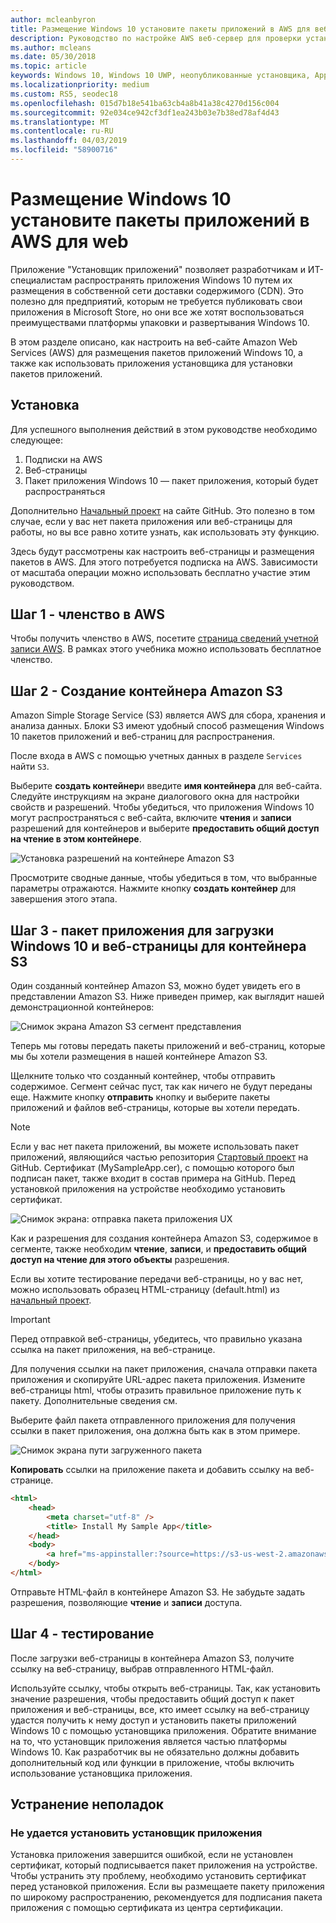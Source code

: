```yaml
---
author: mcleanbyron
title: Размещение Windows 10 установите пакеты приложений в AWS для веб-узла | Документация Майкрософт
description: Руководство по настройке AWS веб-сервер для проверки установки приложения с помощью приложения установщика приложений
ms.author: mcleans
ms.date: 05/30/2018
ms.topic: article
keywords: Windows 10, Windows 10 UWP, неопубликованные установщика, AppInstaller, приложения, связанные с пакетов установлен, необязательно, AWS
ms.localizationpriority: medium
ms.custom: RS5, seodec18
ms.openlocfilehash: 015d7b18e541ba63cb4a8b41a38c4270d156c004
ms.sourcegitcommit: 92e034ce942cf3df1ea243b03e7b38ed78af4d43
ms.translationtype: MT
ms.contentlocale: ru-RU
ms.lasthandoff: 04/03/2019
ms.locfileid: "58900716"
---
```

# <a name="hosting-windows-10-app-packages-on-aws-for-web-install"></a>Размещение Windows 10 установите пакеты приложений в AWS для web

Приложение "Установщик приложений" позволяет разработчикам и ИТ-специалистам распространять приложения Windows 10 путем их размещения в собственной сети доставки содержимого (CDN). Это полезно для предприятий, которым не требуется публиковать свои приложения в Microsoft Store, но они все же хотят воспользоваться преимуществами платформы упаковки и развертывания Windows 10.

В этом разделе описано, как настроить на веб-сайте Amazon Web Services (AWS) для размещения пакетов приложений Windows 10, а также как использовать приложения установщика для установки пакетов приложений.

## <a name="setup"></a>Установка

Для успешного выполнения действий в этом руководстве необходимо следующее:
 
1. Подписки на AWS 
2. Веб-страницы
3. Пакет приложения Windows 10 — пакет приложения, который будет распространяться

Дополнительно [Начальный проект](https://github.com/AppInstaller/MySampleWebApp) на сайте GitHub. Это полезно в том случае, если у вас нет пакета приложения или веб-страницы для работы, но вы все равно хотите узнать, как использовать эту функцию.

Здесь будут рассмотрены как настроить веб-страницы и размещения пакетов в AWS. Для этого потребуется подписка на AWS. Зависимости от масштаба операции можно использовать бесплатно участие этим руководством. 

## <a name="step-1---aws-membership"></a>Шаг 1 - членство в AWS
Чтобы получить членство в AWS, посетите [страница сведений учетной записи AWS](https://aws.amazon.com/free/). В рамках этого учебника можно использовать бесплатное членство.

## <a name="step-2---create-an-amazon-s3-bucket"></a>Шаг 2 - Создание контейнера Amazon S3

Amazon Simple Storage Service (S3) является AWS для сбора, хранения и анализа данных. Блоки S3 имеют удобный способ размещения Windows 10 пакетов приложений и веб-страниц для распространения. 

После входа в AWS с помощью учетных данных в разделе `Services` найти `S3`. 

Выберите **создать контейнер**и введите **имя контейнера** для веб-сайта. Следуйте инструкциям на экране диалогового окна для настройки свойств и разрешений. Чтобы убедиться, что приложения Windows 10 могут распространяться с веб-сайта, включите **чтения** и **записи** разрешений для контейнеров и выберите **предоставить общий доступ на чтение в этом контейнере**.

![Установка разрешений на контейнере Amazon S3](images/aws-permissions.png) 

Просмотрите сводные данные, чтобы убедиться в том, что выбранные параметры отражаются. Нажмите кнопку **создать контейнер** для завершения этого этапа. 

## <a name="step-3---upload-windows-10-app-package-and-web-pages-to-an-s3-bucket"></a>Шаг 3 - пакет приложения для загрузки Windows 10 и веб-страницы для контейнера S3

Один созданный контейнер Amazon S3, можно будет увидеть его в представлении Amazon S3. Ниже приведен пример, как выглядит нашей демонстрационной контейнеров:

![Снимок экрана Amazon S3 сегмент представления](images/aws-post-create.png)

Теперь мы готовы передать пакеты приложений и веб-страниц, которые мы бы хотели размещения в нашей контейнере Amazon S3. 

Щелкните только что созданный контейнер, чтобы отправить содержимое. Сегмент сейчас пуст, так как ничего не будут переданы еще. Нажмите кнопку **отправить** кнопку и выберите пакеты приложений и файлов веб-страницы, которые вы хотели передать.

> [!NOTE]
> Если у вас нет пакета приложений, вы можете использовать пакет приложений, являющийся частью репозитория [Стартовый проект](https://github.com/AppInstaller/MySampleWebApp) на GitHub. Сертификат (MySampleApp.cer), с помощью которого был подписан пакет, также входит в состав примера на GitHub. Перед установкой приложения на устройстве необходимо установить сертификат.

![Снимок экрана: отправка пакета приложения UX](images/aws-upload-package.png)

Как и разрешения для создания контейнера Amazon S3, содержимое в сегменте, также необходим **чтение**, **записи**, и **предоставить общий доступ на чтение для этого объекты** разрешения.

Если вы хотите тестирование передачи веб-страницы, но у вас нет, можно использовать образец HTML-страницу (default.html) из [начальный проект](https://github.com/AppInstaller/MySampleWebApp/blob/master/MySampleWebApp/default.html).

> [!IMPORTANT]
> Перед отправкой веб-страницы, убедитесь, что правильно указана ссылка на пакет приложения, на веб-странице. 

Для получения ссылки на пакет приложения, сначала отправки пакета приложения и скопируйте URL-адрес пакета приложения. Измените веб-страницы html, чтобы отразить правильное приложение путь к пакету. Дополнительные сведения см. 

Выберите файл пакета отправленного приложения для получения ссылки в пакет приложения, она должна быть как в этом примере.

![Снимок экрана пути загруженного пакета](images/aws-package-path.png)

**Копировать** ссылки на приложение пакета и добавить ссылку на веб-странице. 

```html
<html>
    <head>
        <meta charset="utf-8" />
        <title> Install My Sample App</title>
    </head>
    <body>
        <a href="ms-appinstaller:?source=https://s3-us-west-2.amazonaws.com/appinstaller-aws-demo/MySampleApp.appxbundle"> Install My Sample App</a>
    </body>
</html>
```
Отправьте HTML-файл в контейнере Amazon S3. Не забудьте задать разрешения, позволяющие **чтение** и **записи** доступа.

## <a name="step-4---test"></a>Шаг 4 - тестирование

После загрузки веб-страницы в контейнера Amazon S3, получите ссылку на веб-страницу, выбрав отправленного HTML-файл.

Используйте ссылку, чтобы открыть веб-страницы. Так, как установить значение разрешения, чтобы предоставить общий доступ к пакет приложения и веб-страницы, все, кто имеет ссылку на веб-страницу удастся получить к нему доступ и установить пакеты приложений Windows 10 с помощью установщика приложения. Обратите внимание на то, что установщик приложения является частью платформы Windows 10. Как разработчик вы не обязательно должны добавить дополнительный код или функции в приложение, чтобы включить использование установщика приложения. 

## <a name="troubleshooting"></a>Устранение неполадок

### <a name="app-installer-fails-to-install"></a>Не удается установить установщик приложения 

Установка приложения завершится ошибкой, если не установлен сертификат, который подписывается пакет приложения на устройстве. Чтобы устранить эту проблему, необходимо установить сертификат перед установкой приложения. Если вы размещаете пакету приложения по широкому распространению, рекомендуется для подписания пакета приложения с помощью сертификата из центра сертификации. 

